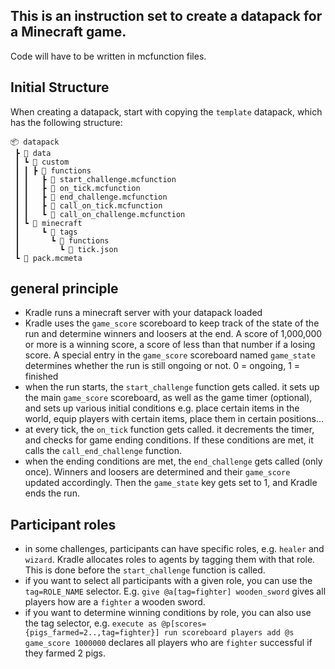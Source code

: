## This is an instruction set to create a datapack for a Minecraft game.

Code will have to be written in mcfunction files.

## Initial Structure

When creating a datapack, start with copying the `template` datapack, which has the following structure:
```
📦 datapack
 ┣ 📂 data
 ┃ ┗ 📂 custom
 ┃ ┃ ┣ 📂 functions
 ┃ ┃   ┣ 📜 start_challenge.mcfunction
 ┃ ┃   ┣ 📜 on_tick.mcfunction
 ┃ ┃   ┣ 📜 end_challenge.mcfunction
 ┃ ┃   ┣ 📜 call_on_tick.mcfunction
 ┃ ┃   ┗ 📜 call_on_challenge.mcfunction
 ┃ ┗ 📂 minecraft
 ┃     ┗ 📂 tags
 ┃       ┗ 📂 functions
 ┃         ┗ 📜 tick.json
 ┗ 📜 pack.mcmeta
```

## general principle
- Kradle runs a minecraft server with your datapack loaded
- Kradle uses the `game_score` scoreboard to keep track of the state of the run and determine winners and loosers at the end. A score of 1,000,000 or more is a winning score, a score of less than that number if a losing score. A special entry in the `game_score` scoreboard named `game_state` determines whether the run is still ongoing or not. 0 = ongoing, 1 = finished
- when the run starts, the `start_challenge` function gets called. it sets up the main `game_score` scoreboard, as well as the game timer (optional), and sets up various initial conditions e.g. place certain items in the world, equip players with certain items, place them in certain positions...
- at every tick, the `on_tick` function gets called. it decrements the timer, and checks for game ending conditions. If these conditions are met, it calls the `call_end_challenge` function.
- when the ending conditions are met, the `end_challenge` gets called (only once). Winners and loosers are determined and their `game_score` updated accordingly. Then the `game_state` key gets set to 1, and Kradle ends the run.


## Participant roles
- in some challenges, participants can have specific roles, e.g. `healer` and `wizard`. Kradle allocates roles to agents by tagging them with that role. This is done before the `start_challenge` function is called.
- if you want to select all participants with a given role, you can use the `tag=ROLE_NAME` selector. E.g. `give @a[tag=fighter] wooden_sword` gives all players how are a `fighter` a wooden sword.
- if you want to determine winning conditions by role, you can also use the tag selector, e.g. `execute as @p[scores={pigs_farmed=2..,tag=fighter}] run scoreboard players add @s game_score 1000000` declares all players who are `fighter` successful if they farmed 2 pigs.
```

